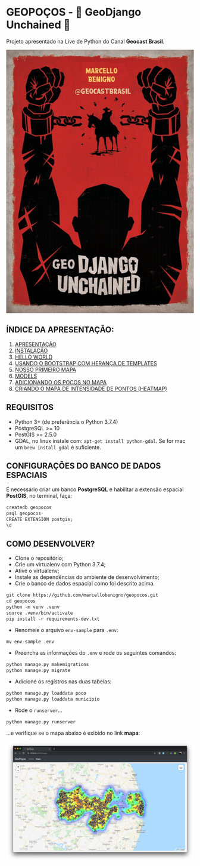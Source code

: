 # GEOPOÇOS - 🌵 GeoDjango Unchained 🌵

Projeto apresentado na Live de Python do Canal **Geocast Brasil**.

![GeoDjango Unchained](docs/.pastes/2019-10-06-07-49-37.png)

## ÍNDICE DA APRESENTAÇÃO:

1. [APRESENTAÇÃO](docs/01-apresentacao.md)
2. [INSTALAÇÃO](docs/02-instalacao.md)
3. [HELLO WORLD](docs/03-hello_world.md)
4. [USANDO O BOOTSTRAP COM HERANÇA DE TEMPLATES](docs/04-heranca-de-templates.md)
5. [NOSSO PRIMEIRO MAPA](docs/05-nosso-primeiro-mapa.md)
6. [MODELS](docs/06-models.md)
7. [ADICIONANDO OS POÇOS NO MAPA](docs/07-adicionando-pocos-mapa.md)
8. [CRIANDO O MAPA DE INTENSIDADE DE PONTOS (HEATMAP)](docs/08-adicionado-heatmap.md)


## REQUISITOS
* Python 3+ (de preferência o Python 3.7.4)
* PostgreSQL >= 10
* PostGIS >= 2.5.0
* GDAL, no linux instale com: `apt-get install python-gdal`. Se for mac um `brew install gdal` é suficiente.

## CONFIGURAÇÕES DO BANCO DE DADOS ESPACIAIS

É necessário criar um banco **PostgreSQL** e habilitar a extensão espacial **PostGIS**, no terminal, faça:

```
createdb geopocos
psql geopocos
CREATE EXTENSION postgis;
\d
```

## COMO DESENVOLVER?

* Clone o repositório;
* Crie um virtualenv com Python 3.7.4;
* Ative o virtualenv;
* Instale as dependências do ambiente de desenvolvimento;
* Crie o banco de dados espacial como foi descrito acima.


```
git clone https://github.com/marcellobenigno/geopocos.git
cd geopocos
python -m venv .venv
source .venv/bin/activate
pip install -r requirements-dev.txt
```

* Renomeie o arquivo `env-sample` para `.env`:

```
mv env-sample .env
```

* Preencha as informações do `.env` e rode os seguintes comandos:

```
python manage.py makemigrations
python manage.py migrate
```

* Adicione os registros nas duas tabelas:

```
python manage.py loaddata poco
python manage.py loaddata municipio
```


* Rode o `runserver`...

```
python manage.py runserver
```

...e verifique se o mapa abaixo é exibido no link **mapa**:

![](docs/.pastes/2019-10-07-21-58-05.png)